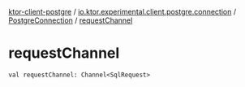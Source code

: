 [ktor-client-postgre](../../index.md) / [io.ktor.experimental.client.postgre.connection](../index.md) / [PostgreConnection](index.md) / [requestChannel](./request-channel.md)

# requestChannel

`val requestChannel: Channel<SqlRequest>`